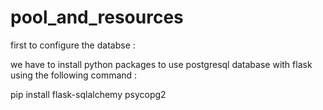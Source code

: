 # pool_and_resources

first to configure the databse : 

we have to install python packages to use postgresql database with flask using the following command :

pip install flask-sqlalchemy psycopg2
